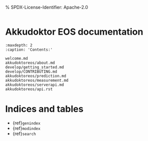 % SPDX-License-Identifier: Apache-2.0

```{image} _static/logo.png

```

# Akkudoktor EOS documentation

```{toctree}
:maxdepth: 2
:caption: 'Contents:'

welcome.md
akkudoktoreos/about.md
develop/getting_started.md
develop/CONTRIBUTING.md
akkudoktoreos/prediction.md
akkudoktoreos/measurement.md
akkudoktoreos/serverapi.md
akkudoktoreos/api.rst
```

# Indices and tables

- {ref}`genindex`
- {ref}`modindex`
- {ref}`search`
